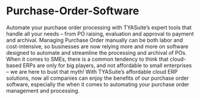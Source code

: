 # Purchase-Order-Software
Automate your purchase order processing with TYASuite’s expert tools that handle all your needs – from PO raising, evaluation and approval to payment and archival.  Managing Purchase Order manually can be both labor and cost-intensive, so businesses are now relying more and more on software designed to automate and streamline the processing and archival of POs. When it comes to SMEs, there is a common tendency to think that cloud-based ERPs are only for big players, and not affordable to small enterprises – we are here to bust that myth! With TYASuite’s affordable cloud ERP solutions, now all companies can enjoy the benefits of our purchase order software, especially the when it comes to automating your purchase order management and processing.
